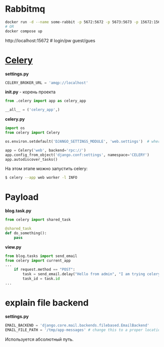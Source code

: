 # Rabbitmq
```bash
docker run -d --name some-rabbit -p 5672:5672 -p 5673:5673 -p 15672:15672 rabbitmq:3-management
# OR
docker compose up
```
http://localhost:15672 # login/pw guest/gues 
# [Celery](https://docs.celeryproject.org/en/stable/django/first-steps-with-django.html)
**settings.py**
```python
CELERY_BROKER_URL = 'amqp://localhost'
```
**__init__.py** - корень проекта
```python
from .celery import app as celery_app

__all__ = ('celery_app',)
```
**celery.py**
```python
import os
from celery import Celery

os.environ.setdefault('DJANGO_SETTINGS_MODULE', 'web.settings')  # where as - project name

app = Celery('web', backend='rpc://')
app.config_from_object('django.conf:settings', namespace='CELERY')
app.autodiscover_tasks()
```
На этом этапе можно запустить celery:
```bash
$ celery --app web worker -l INFO
```
# Payload
**blog.task.py**
```python
from celery import shared_task

@shared_task
def do_something():
    pass
```
**view.py**
```python
from blog.tasks import send_email
from celery import current_app
...
    if request.method == "POST":
        task = send_email.delay("Hello from admin", "I am trying celery")
        task_id = task.id
...
```
# explain file backend
**settings.py**
```python
EMAIL_BACKEND = 'django.core.mail.backends.filebased.EmailBackend'
EMAIL_FILE_PATH = '/tmp/app-messages' # change this to a proper location
```
Используется абсолютный путь.
